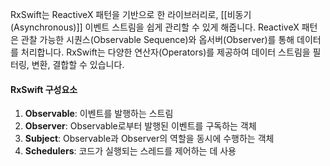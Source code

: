 RxSwift는 ReactiveX 패턴을 기반으로 한 라이브러리로, [[비동기 (Asynchronous)]] 이벤트 스트림을 쉽게 관리할 수 있게 해줍니다. ReactiveX 패턴은 관찰 가능한 시퀀스(Observable Sequence)와 옵서버(Observer)를 통해 데이터를 처리합니다. RxSwift는 다양한 연산자(Operators)를 제공하여 데이터 스트림을 필터링, 변환, 결합할 수 있습니다.

#### RxSwift 구성요소
1. **Observable**: 이벤트를 발행하는 스트림
2. **Observer**: Observable로부터 발행된 이벤트를 구독하는 객체
3. **Subject**: Observable과 Observer의 역할을 동시에 수행하는 객체
4. **Schedulers**: 코드가 실행되는 스레드를 제어하는 데 사용